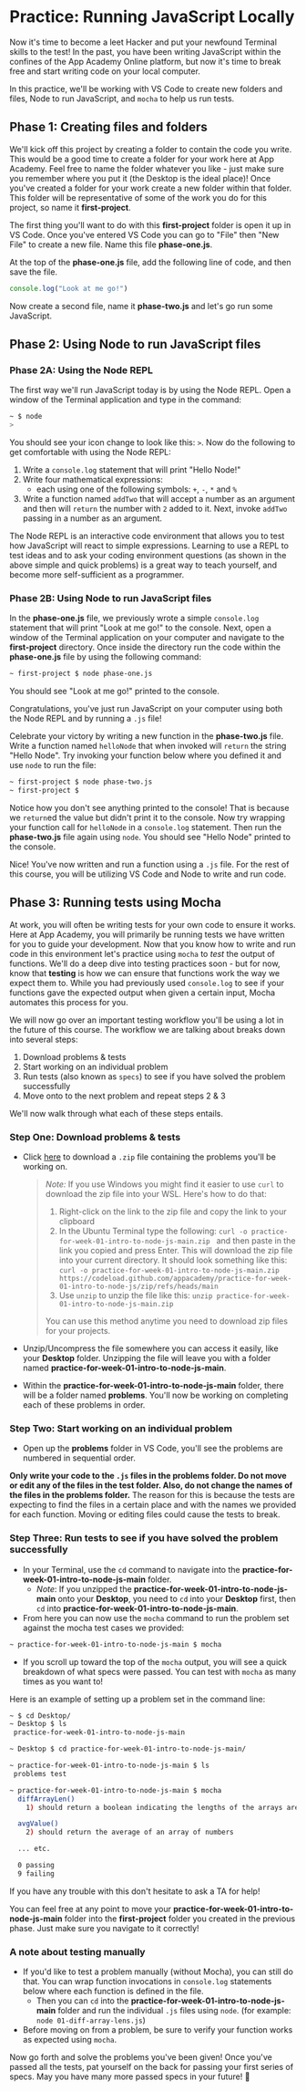 # Practice: Running JavaScript Locally

Now it's time to become a leet Hacker and put your newfound Terminal skills to
the test! In the past, you have been writing JavaScript within the confines of
the App Academy Online platform, but now it's time to break free and start
writing code on your local computer.

In this practice, we'll be working with VS Code to create new folders and files,
Node to run JavaScript, and `mocha` to help us run tests.

## Phase 1: Creating files and folders

We'll kick off this project by creating a folder to contain the code you
write. This would be a good time to create a folder for your work here at App
Academy. Feel free to name the folder whatever you like - just make sure you
remember where you put it (the Desktop is the ideal place)! Once you've created
a folder for your work create a new folder within that folder. This folder will
be representative of some of the work you do for this project, so name it
__first-project__.

The first thing you'll want to do with this __first-project__ folder is open it
up in VS Code. Once you've entered VS Code you can go to "File" then "New File"
to create a new file. Name this file __phase-one.js__.

At the top of the __phase-one.js__ file, add the following line of code, and
then save the file.

```js
console.log("Look at me go!")
```

Now create a second file, name it __phase-two.js__ and let's go run some
JavaScript.

## Phase 2: Using Node to run JavaScript files

### Phase 2A: Using the Node REPL

The first way we'll run JavaScript today is by using the Node REPL. Open a
window of the Terminal application and type in the command:

```sh
~ $ node
>
```

You should see your icon change to look like this: `>`. Now do the following to
get comfortable with using the Node REPL:

1. Write a `console.log` statement that will print "Hello Node!"
2. Write four mathematical expressions:
   - each using one of the following symbols: `+`, `-`, `*` and `%`
3. Write a function named `addTwo` that will accept a number as an argument and
   then will `return` the number with `2` added to it. Next, invoke `addTwo`
   passing in a number as an argument.

The Node REPL is an interactive code environment that allows you to test how
JavaScript will react to simple expressions. Learning to use a REPL to test
ideas and to ask your coding environment questions (as shown in the above
simple and quick problems) is a great way to teach yourself, and become more
self-sufficient as a programmer.

### Phase 2B: Using Node to run JavaScript files

In the __phase-one.js__ file, we previously wrote a simple `console.log`
statement that will print "Look at me go!" to the console. Next, open a window
of the Terminal application on your computer and navigate to the
__first-project__ directory. Once inside the directory run the code within the
__phase-one.js__ file by using the following command:

```sh
~ first-project $ node phase-one.js
```

You should see "Look at me go!" printed to the console.

Congratulations, you've just run JavaScript on your computer using both the Node
REPL and by running a `.js` file!

Celebrate your victory by writing a new function in the __phase-two.js__ file.
Write a function named `helloNode` that when invoked will `return` the string
"Hello Node". Try invoking your function below where you defined it and use
`node` to run the file:

```sh
~ first-project $ node phase-two.js
~ first-project $
```

Notice how you don't see anything printed to the console! That is because we
`return`ed the value but didn't print it to the console. Now try wrapping your
function call for `helloNode` in a `console.log` statement. Then run the
__phase-two.js__ file again using `node`. You should see "Hello Node" printed to
the console.

Nice! You've now written and run a function using a `.js` file. For the rest of
this course, you will be utilizing VS Code and Node to write and run code.

## Phase 3: Running tests using Mocha

At work, you will often be writing tests for your own code to ensure it works.
Here at App Academy, you will primarily be running tests we have written for you
to guide your development. Now that you know how to write and run code in this
environment let's practice using `mocha` to _test_ the output of functions.
We'll do a deep dive into testing practices soon - but for now, know that
**testing** is how we can ensure that functions work the way we expect them to.
While you had previously used `console.log` to see if your functions gave the
expected output when given a certain input, Mocha automates this process for
you.

We will now go over an important testing workflow you'll be using a lot in the
future of this course. The workflow we are talking about breaks down into
several steps:

1. Download problems & tests
2. Start working on an individual problem
3. Run tests (also known as `specs`) to see if you have solved the problem
   successfully
4. Move onto to the next problem and repeat steps 2 & 3

We'll now walk through what each of these steps entails.

### Step One: Download problems & tests

- Click [here][practice-for-week-01-intro-to-node-js-main] to download a `.zip`
  file containing the problems you'll be working on.

  > _Note:_ If you use Windows you might find it easier to use `curl` to
  > download the zip file into your WSL. Here's how to do that:
  >
  > 1. Right-click on the link to the zip file and copy the link to your
  >    clipboard
  > 2. In the Ubuntu Terminal type the following:
  >    `curl -o practice-for-week-01-intro-to-node-js-main.zip ` and then paste
  >    in the link you copied and press Enter. This will download the zip file
  >    into your current directory. It should look something like this:
  >    `curl -o practice-for-week-01-intro-to-node-js-main.zip https://codeload.github.com/appacademy/practice-for-week-01-intro-to-node-js/zip/refs/heads/main`
  > 3. Use `unzip` to unzip the file like this:
  >    `unzip practice-for-week-01-intro-to-node-js-main.zip`
  >
  > You can use this method anytime you need to download zip files for your
  > projects.

- Unzip/Uncompress the file somewhere you can access it easily, like your
  __Desktop__ folder. Unzipping the file will leave you with a folder named
  __practice-for-week-01-intro-to-node-js-main__.
- Within the __practice-for-week-01-intro-to-node-js-main__ folder, there will
  be a folder named __problems__. You'll now be working on completing each of
  these problems in order.

### Step Two: Start working on an individual problem

- Open up the __problems__ folder in VS Code, you'll see the problems are
  numbered in sequential order.

**Only write your code to the `.js` files in the __problems__ folder. Do not
move or edit any of the files in the __test__ folder. Also, do not change the
names of the files in the __problems__ folder.** The reason for this is because
the tests are expecting to find the files in a certain place and with the names
we provided for each function. Moving or editing files could cause the tests to
break.

### Step Three: Run tests to see if you have solved the problem successfully

- In your Terminal, use the `cd` command to navigate into the
  __practice-for-week-01-intro-to-node-js-main__ folder.
  - _Note_: If you unzipped the __practice-for-week-01-intro-to-node-js-main__
    onto your __Desktop__, you need to `cd` into your __Desktop__ first, then
    `cd` into __practice-for-week-01-intro-to-node-js-main__.
- From here you can now use the `mocha` command to run the problem set against
  the mocha test cases we provided:

```sh
~ practice-for-week-01-intro-to-node-js-main $ mocha
```

- If you scroll up toward the top of the `mocha` output, you will see a quick
  breakdown of what specs were passed. You can test with `mocha` as many times
  as you want to!

Here is an example of setting up a problem set in the command line:

```sh
~ $ cd Desktop/
~ Desktop $ ls
 practice-for-week-01-intro-to-node-js-main

~ Desktop $ cd practice-for-week-01-intro-to-node-js-main/

~ practice-for-week-01-intro-to-node-js-main $ ls
 problems test

~ practice-for-week-01-intro-to-node-js-main $ mocha
  diffArrayLen()
    1) should return a boolean indicating the lengths of the arrays are the same

  avgValue()
    2) should return the average of an array of numbers

  ... etc.

  0 passing
  9 failing
```

If you have any trouble with this don't hesitate to ask a TA for help!

You can feel free at any point to move your
__practice-for-week-01-intro-to-node-js-main__ folder into the
__first-project__ folder you created in the previous phase. Just make
sure you navigate to it correctly!

### A note about testing manually

- If you'd like to test a problem manually (without Mocha), you can still do
  that. You can wrap function invocations in `console.log` statements below
  where each function is defined in the file.
  - Then you can `cd` into the __practice-for-week-01-intro-to-node-js-main__
    folder and run the individual `.js` files using `node`. (for example:
    `node 01-diff-array-lens.js`)
- Before moving on from a problem, be sure to verify your function works as
  expected using `mocha`.

Now go forth and solve the problems you've been given! Once you've passed all
the tests, pat yourself on the back for passing your first series of specs. May
you have many more passed specs in your future! 🙌

[practice-for-week-01-intro-to-node-js-main]: https://github.com/appacademy/practice-for-week-01-intro-to-node-js/archive/refs/heads/main.zip